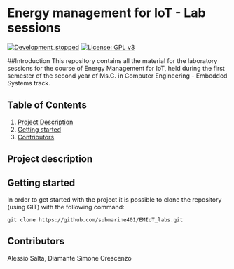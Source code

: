 # Energy management for IoT - Lab sessions

[![Development_stopped](https://img.shields.io/badge/development-stopped-red)](https://shields.io/)
[![License: GPL v3](https://img.shields.io/badge/License-GPLv3-blue.svg)](https://www.gnu.org/licenses/gpl-3.0)

##Introduction
This repository contains all the material for the laboratory sessions for the course of Energy Management for IoT,
held during the first semester of the second year of Ms.C. in Computer Engineering - Embedded Systems track.

## Table of Contents
1. [Project Description](#Project-Description)
2. [Getting started](#Getting-Started)
3. [Contributors](#Contributors)

## Project description

## Getting started
In order to get started with the project it is possible to clone the repository (using GIT) with the following command:

```
git clone https://github.com/submarine401/EMIoT_labs.git
```

## Contributors
Alessio Salta, Diamante Simone Crescenzo
